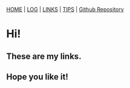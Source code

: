 [HOME](.) | [LOG](TXT/mylog.txt) | [LINKS](LINKS/) | [TIPS](TIPS/) |  [Github Repository](https://github.com/anindyasasriya/os212/)

# Hi!
## These are my links.
## Hope you like it!
